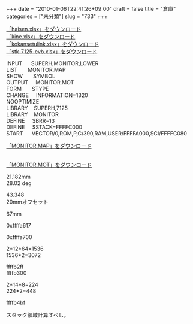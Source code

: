 +++
date = "2010-01-06T22:41:26+09:00"
draft = false
title = "倉庫"
categories = ["未分類"]
slug = "733"
+++

<p><a href="/images/robolog/blog/files/haisen.xlsx">「haisen.xlsx」をダウンロード</a><br /><a href="/images/robolog/blog/files/kine.xlsx">「kine.xlsx」をダウンロード<br /></a><a href="/images/robolog/blog/files/kokansetulink.xlsx">「kokansetulink.xlsx」をダウンロード</a><br /><a href="/images/robolog/blog/files/stk-7125-evb.xlsx">「stk-7125-evb.xlsx」をダウンロード</a>

</p>

<p>INPUT&nbsp; &nbsp;&nbsp; &nbsp;SUPERH,MONITOR,LOWER<br />LIST&nbsp; &nbsp;&nbsp; &nbsp; MONITOR.MAP<br />SHOW&nbsp; &nbsp;&nbsp; &nbsp; SYMBOL<br />OUTPUT&nbsp; &nbsp;&nbsp; MONITOR.MOT<br />FORM&nbsp; &nbsp;&nbsp; &nbsp; STYPE<br />CHANGE&nbsp; &nbsp;&nbsp; INFORMATION=1320<br />NOOPTIMIZE<br />LIBRARY&nbsp; &nbsp; SUPERH,7125<br />LIBRARY&nbsp; &nbsp; MONITOR<br />DEFINE&nbsp; &nbsp;&nbsp; $BRR=13<br />DEFINE&nbsp; &nbsp;&nbsp; $STACK=FFFFC000<br />START&nbsp; &nbsp;&nbsp; &nbsp;VECTOR/0,ROM,P,C/390,RAM,USER/FFFFA000,SCI/FFFFC080</p>

<p><a href="/images/robolog/blog/files/MONITOR.MAP">「MONITOR.MAP」をダウンロード</a>

<br /><a href="/images/robolog/blog/files/MONITOR.MOT">「MONITOR.MOT」をダウンロード</a></p>

<p>21.182mm<br />28.02 deg</p>

<p>43.348<br />20mmオフセット</p>

<p>67mm</p>

<p>0xffffa617</p>

<p>0xffffa700</p>

<p>2*12*64=1536<br />1536*2=3072</p>

<p>ffffb2ff<br />ffffb300</p>

<p>2*14*8=224<br />224*2=448</p>

<p>ffffb4bf</p>

<p>スタック領域計算すべし。</p>

